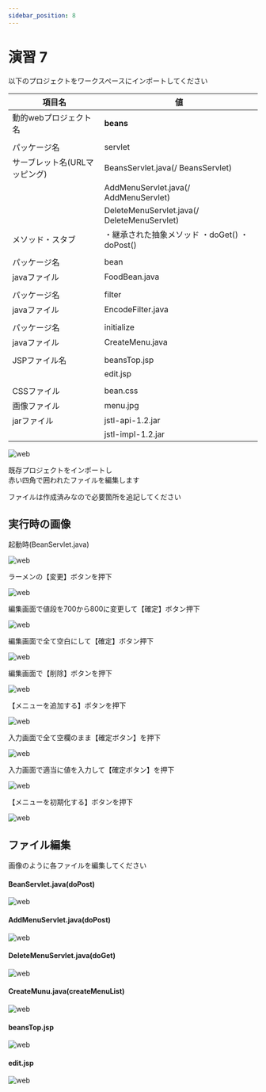 ```yaml
---
sidebar_position: 8
---
```


# 演習 7

以下のプロジェクトをワークスペースにインポートしてください

| 項目名 | 値 |
| --- | --- |
| 動的webプロジェクト名 | **beans** |
|||
| パッケージ名 | servlet |
| サーブレット名(URLマッピング) | BeansServlet.java(/ BeansServlet) |
| | AddMenuServlet.java(/ AddMenuServlet) |
| | DeleteMenuServlet.java(/ DeleteMenuServlet) |
| メソッド・スタブ |・継承された抽象メソッド ・doGet() ・doPost() |
|||
| パッケージ名 | bean |
| javaファイル | FoodBean.java |
|||
| パッケージ名 | filter |
| javaファイル | EncodeFilter.java |
|||
| パッケージ名 | initialize |
| javaファイル | CreateMenu.java |
|||
| JSPファイル名 | beansTop.jsp |
| | edit.jsp |
|||
| CSSファイル | bean.css |
| 画像ファイル | menu.jpg |
| jarファイル | jstl-api-1.2.jar |
| | jstl-impl-1.2.jar |

![web](./Image/Image42.png)

既存プロジェクトをインポートし  
赤い四角で囲われたファイルを編集します

ファイルは作成済みなので必要箇所を追記してください

## 実行時の画像

起動時(BeanServlet.java)

![web](./Image/Image43.png)

ラーメンの【変更】ボタンを押下

![web](./Image/Image44.png)

編集画面で値段を700から800に変更して【確定】ボタン押下

![web](./Image/Image45.png)

編集画面で全て空白にして【確定】ボタン押下

![web](./Image/Image46.png)

編集画面で【削除】ボタンを押下

![web](./Image/Image47.png)

【メニューを追加する】ボタンを押下

![web](./Image/Image48.png)

入力画面で全て空欄のまま【確定ボタン】を押下

![web](./Image/Image49.png)

入力画面で適当に値を入力して【確定ボタン】を押下

![web](./Image/Image50.png)

【メニューを初期化する】ボタンを押下

![web](./Image/Image51.png)

## ファイル編集

画像のように各ファイルを編集してください

#### BeanServlet.java(doPost)

![web](./Image/Image52.png)


#### AddMenuServlet.java(doPost)

![web](./Image/Image53.png)

#### DeleteMenuServlet.java(doGet)

![web](./Image/Image54.png)

#### CreateMunu.java(createMenuList)

![web](./Image/Image55.png)

#### beansTop.jsp

![web](./Image/Image56.png)

#### edit.jsp

![web](./Image/Image57.png)
